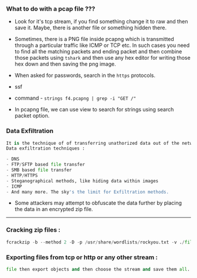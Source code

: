 ### What to do with a pcap file ???

- Look for it's tcp stream, if you find something change it to raw and then save it. Maybe, there is another file or something hidden there.

- Sometimes, there is a PNG file inside pcapng which is transmitted through a particular traffic like ICMP or TCP etc. In such cases you need to find all the matching packets and ending packet and then combine those packets using `tshark` and then use any hex editor for writing those hex down and then saving the png image.
- When asked for passwords, search in the `https` protocols.

- ssf
- command - `strings f4.pcapng | grep -i "GET /"`

- In pcapng file, we can use view to search for strings using search packet option.

### Data Exfiltration

```py
It is the technique of of transferring unathorized data out of the network.
Data exfiltration techniques : 

- DNS
- FTP/SFTP based file transfer
- SMB based file transfer
- HTTP/HTTPS 
- Steganographical methods, like hiding data within images
- ICMP
- And many more. The sky's the limit for Exfiltration methods.
```

- Some attackers may attempt to obfuscate the data further by placing the data in an encrypted zip file.

---

### Cracking zip files : 

```py
fcrackzip -b --method 2 -D -p /usr/share/wordlists/rockyou.txt -v ./file.zip
```

### Exporting files from tcp or http or any other stream : 

```py
file then export objects and then choose the stream and save them all.
```







